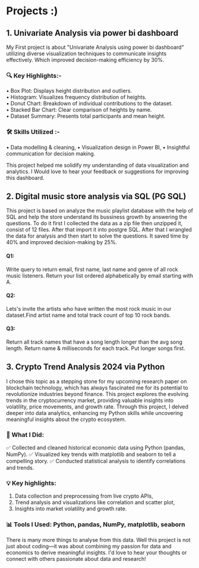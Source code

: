 # Projects :)
## 1. Univariate Analysis via power bi dashboard 

My First project is about "Univariate Analysis using power bi dashboard" utilizing diverse visualization techniques to communicate insights effectively. Which improved decision-making efficiency by 30%.

 ### 🔍 Key Highlights:- 
• Box Plot: Displays height distribution and outliers.  
• Histogram: Visualizes frequency distribution of heights.  
• Donut Chart: Breakdown of individual contributions to the dataset.  
• Stacked Bar Chart: Clear comparison of heights by name.  
• Dataset Summary: Presents total participants and mean height.  

 ### 🛠 Skills Utilized :- 
• Data modelling & cleaning,
• Visualization design in Power BI,
• Insightful communication for decision making.

This project helped me solidify my understanding of data visualization and analytics. I Would love to hear your feedback or suggestions for improving this dashboard.





## 2. Digital music store analysis via SQL (PG SQL)

This project is based on analyze the music playlist database with the help of SQL and help the store understand its bussiness growth by answering the questions.
To do it first I collected the data as a zip file then unzipped it, consist of 12 files. After that import it into postgre SQL. After that I wrangled the data for analysis and then start to solve the questions. It saved time by 40% and improved decision-making by 25%.

#### Q1:
Write query to return email, first name, last name and genre of all rock music listeners. Return your list ordered alphabetically by email starting with A.
#### Q2: 
Lets's invite the artists who have written the most rock music in our dataset.Find artist name and total track count of top 10 rock bands.
#### Q3:
Return all track names that have a song length longer than the avg song length. Return name & milliseconds for each track. Put longer songs first.





## 3. Crypto Trend Analysis 2024 via Python
I chose this topic as a stepping stone for my upcoming research paper on blockchain technology, which has always fascinated me for its potential to revolutionize industries beyond finance. This project explores the evolving trends in the cryptocurrency market, providing valuable insights into volatility, price movements, and growth rate. Through this project, I delved deeper into data analytics, enhancing my Python skills while uncovering meaningful insights about the crypto ecosystem. 

### 🚀 What I Did:
✅ Collected and cleaned historical economic data using Python (pandas, NumPy).
✅ Visualized key trends with matplotlib and seaborn to tell a compelling story.
✅ Conducted statistical analysis to identify correlations and trends.

### 💡 Key highlights:
1. Data collection and preprocessing from live crypto APIs,
2. Trend analysis and visualizations like correlation and scatter plot,
3. Insights into market volatility and growth rate.

### 📊 Tools I Used: Python, pandas, NumPy, matplotlib, seaborn

There is many more things to analyse from this data. Well this project is not just about coding—it was about combining my passion for data and economics to derive meaningful insights. I'd love to hear your thoughts or connect with others passionate about data and research!




   
